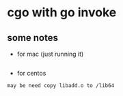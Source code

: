 # cgo with go invoke


## some notes

* for mac (just running it)

```code

```

* for centos 

```code
may be need copy libadd.o to /lib64
```